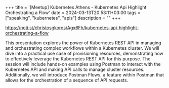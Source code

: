 +++
title = '[Meetup] Kubernetes Athens - Kubernetes Api Highlight Orchestrating a Flow'
date = 2024-03-13T20:53:11+03:00
tags = ["speaking", "kubernetes", "apis"]
description =  ""
+++

https://noti.st/christosgkoros/Agx6Fh/kubernetes-api-highlight-orchestrating-a-flow

This presentation explores the power of Kubernetes REST API in managing and orchestrating complex workflows within a Kubernetes cluster. We will dive into a practical use case of provisioning resources, demonstrating how to effectively leverage the Kubernetes REST API for this purpose. The session will include hands-on examples using Postman to interact with the Kubernetes API and making API calls to manage cluster resources. Additionally, we will introduce Postman Flows, a feature within Postman that allows for the orchestration of a sequence of API requests.
